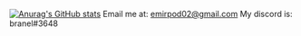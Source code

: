 [![Anurag's GitHub stats](https://github-readme-stats.vercel.app/api?username=branel)](https://github.com/anuraghazra/github-readme-stats)
Email me at:
emirpod02@gmail.com
My discord is:
branel#3648

